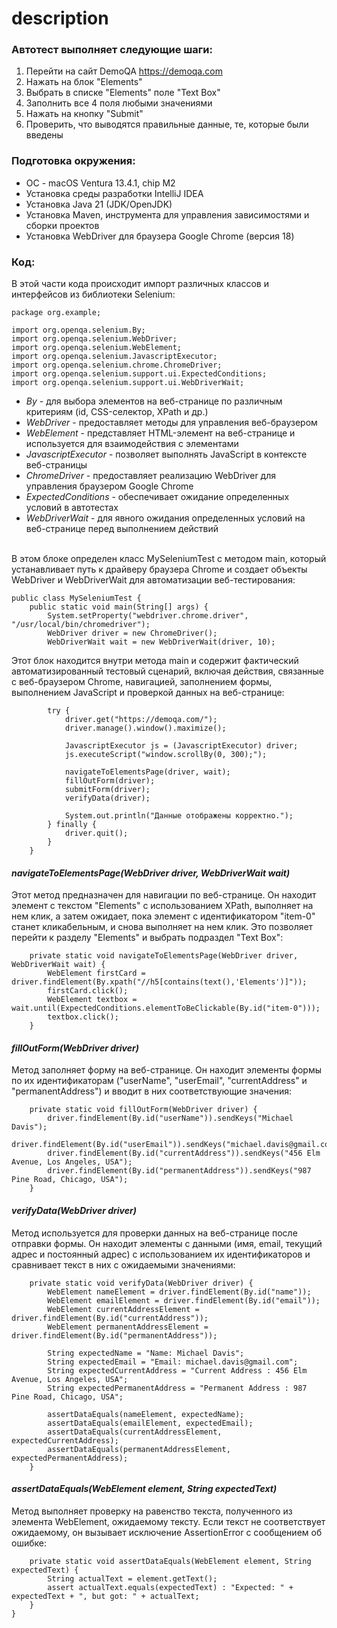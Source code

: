 # description

### Автотест выполняет следующие шаги:
1. Перейти на сайт DemoQA https://demoqa.com
2. Нажать на блок "Elements"
3. Выбрать в списке "Elements" поле "Text Box"
4. Заполнить все 4 поля любыми значениями
5. Нажать на кнопку "Submit"
6. Проверить, что выводятся правильные данные, те, которые были введены

### Подготовка окружения:
- ОС - macOS Ventura 13.4.1, chip М2
- Установка среды разработки IntelliJ IDEA
- Установка Java 21 (JDK/OpenJDK)
- Установка Maven, инструмента для управления зависимостями и сборки проектов
- Установка WebDriver для браузера Google Chrome (версия 18)

### Код:
В этой части кода происходит импорт различных классов и интерфейсов из библиотеки Selenium:

```
package org.example;

import org.openqa.selenium.By;
import org.openqa.selenium.WebDriver;
import org.openqa.selenium.WebElement;
import org.openqa.selenium.JavascriptExecutor;
import org.openqa.selenium.chrome.ChromeDriver;
import org.openqa.selenium.support.ui.ExpectedConditions;
import org.openqa.selenium.support.ui.WebDriverWait;

```
- *By* - для выбора элементов на веб-странице по различным критериям (id, CSS-селектор, XPath и др.)
- *WebDriver* - предоставляет методы для управления веб-браузером
- *WebElement* - представляет HTML-элемент на веб-странице и используется для взаимодействия с элементами
- *JavascriptExecutor* - позволяет выполнять JavaScript в контексте веб-страницы
- *ChromeDriver* - предоставляет реализацию WebDriver для управления браузером Google Chrome
- *ExpectedConditions* - обеспечивает ожидание определенных условий в автотестах
- *WebDriverWait* - для явного ожидания определенных условий на веб-странице перед выполнением действий

<br> В этом блоке определен класс MySeleniumTest с методом main, который устанавливает путь к драйверу браузера Chrome и создает объекты WebDriver и WebDriverWait для автоматизации веб-тестирования:
```
public class MySeleniumTest {
    public static void main(String[] args) {
        System.setProperty("webdriver.chrome.driver", "/usr/local/bin/chromedriver");
        WebDriver driver = new ChromeDriver();
        WebDriverWait wait = new WebDriverWait(driver, 10);
```


Этот блок находится внутри метода main и содержит фактический автоматизированный тестовый сценарий, включая действия, связанные с веб-браузером Chrome, навигацией, заполнением формы, выполнением JavaScript и проверкой данных на веб-странице:
```
        try {
            driver.get("https://demoqa.com/");
            driver.manage().window().maximize();

            JavascriptExecutor js = (JavascriptExecutor) driver;
            js.executeScript("window.scrollBy(0, 300);");

            navigateToElementsPage(driver, wait);
            fillOutForm(driver);
            submitForm(driver);
            verifyData(driver);

            System.out.println("Данные отображены корректно.");
        } finally {
            driver.quit();
        }
    }
```

#### *navigateToElementsPage(WebDriver driver, WebDriverWait wait)* 
Этот метод предназначен для навигации по веб-странице. Он находит элемент с текстом "Elements" с использованием XPath, выполняет на нем клик, а затем ожидает, пока элемент с идентификатором "item-0" станет кликабельным, и снова выполняет на нем клик. Это позволяет перейти к разделу "Elements" и выбрать подраздел "Text Box":

```
    private static void navigateToElementsPage(WebDriver driver, WebDriverWait wait) {
        WebElement firstCard = driver.findElement(By.xpath("//h5[contains(text(),'Elements')]"));
        firstCard.click();
        WebElement textbox = wait.until(ExpectedConditions.elementToBeClickable(By.id("item-0")));
        textbox.click();
    }
```

#### *fillOutForm(WebDriver driver)* 
Метод заполняет форму на веб-странице. Он находит элементы формы по их идентификаторам ("userName", "userEmail", "currentAddress" и "permanentAddress") и вводит в них соответствующие значения:

```
    private static void fillOutForm(WebDriver driver) {
        driver.findElement(By.id("userName")).sendKeys("Michael Davis");
        driver.findElement(By.id("userEmail")).sendKeys("michael.davis@gmail.com");
        driver.findElement(By.id("currentAddress")).sendKeys("456 Elm Avenue, Los Angeles, USA");
        driver.findElement(By.id("permanentAddress")).sendKeys("987 Pine Road, Chicago, USA");
    }
```

#### *verifyData(WebDriver driver)* 
Метод используется для проверки данных на веб-странице после отправки формы. Он находит элементы с данными (имя, email, текущий адрес и постоянный адрес) с использованием их идентификаторов и сравнивает текст в них с ожидаемыми значениями:

```
    private static void verifyData(WebDriver driver) {
        WebElement nameElement = driver.findElement(By.id("name"));
        WebElement emailElement = driver.findElement(By.id("email"));
        WebElement currentAddressElement = driver.findElement(By.id("currentAddress"));
        WebElement permanentAddressElement = driver.findElement(By.id("permanentAddress"));

        String expectedName = "Name: Michael Davis";
        String expectedEmail = "Email: michael.davis@gmail.com";
        String expectedCurrentAddress = "Current Address : 456 Elm Avenue, Los Angeles, USA";
        String expectedPermanentAddress = "Permanent Address : 987 Pine Road, Chicago, USA";

        assertDataEquals(nameElement, expectedName);
        assertDataEquals(emailElement, expectedEmail);
        assertDataEquals(currentAddressElement, expectedCurrentAddress);
        assertDataEquals(permanentAddressElement, expectedPermanentAddress);
    }
```

#### *assertDataEquals(WebElement element, String expectedText)* 
Метод выполняет проверку на равенство текста, полученного из элемента WebElement, ожидаемому тексту. Если текст не соответствует ожидаемому, он вызывает исключение AssertionError с сообщением об ошибке:

```
    private static void assertDataEquals(WebElement element, String expectedText) {
        String actualText = element.getText();
        assert actualText.equals(expectedText) : "Expected: " + expectedText + ", but got: " + actualText;
    }
}
```
